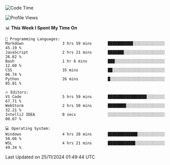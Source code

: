 <!--START_SECTION:waka-->
![Code Time](http://img.shields.io/badge/Code%20Time-776%20hrs%2044%20mins-blue)

![Profile Views](http://img.shields.io/badge/Profile%20Views-17-blue)

📊 **This Week I Spent My Time On** 

```text
💬 Programming Languages: 
Markdown                 3 hrs 59 mins       ███████████░░░░░░░░░░░░░░   45.19 % 
JavaScript               2 hrs 21 mins       ███████░░░░░░░░░░░░░░░░░░   26.62 % 
Bash                     1 hr 6 mins         ███░░░░░░░░░░░░░░░░░░░░░░   12.60 % 
CSS                      35 mins             ██░░░░░░░░░░░░░░░░░░░░░░░   06.74 % 
Python                   26 mins             █░░░░░░░░░░░░░░░░░░░░░░░░   05.01 % 

🔥 Editors: 
VS Code                  5 hrs 59 mins       █████████████████░░░░░░░░   67.71 % 
WebStorm                 2 hrs 50 mins       ████████░░░░░░░░░░░░░░░░░   32.21 % 
IntelliJ IDEA            0 secs              ░░░░░░░░░░░░░░░░░░░░░░░░░   00.07 % 

💻 Operating System: 
Windows                  4 hrs 28 mins       █████████████░░░░░░░░░░░░   50.66 % 
WSL                      4 hrs 21 mins       ████████████░░░░░░░░░░░░░   49.34 % 
```


 Last Updated on 25/11/2024 01:49:44 UTC
<!--END_SECTION:waka-->
